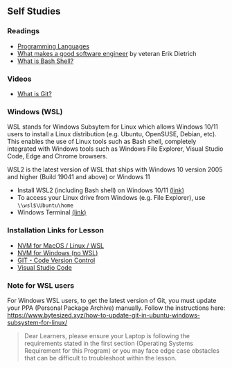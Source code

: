 ## Self Studies

### Readings

- [Programming Languages](https://www.webopedia.com/definitions/programming-language/)
- [What makes a good software engineer](https://makemeaprogrammer.com/what-makes-a-good-software-engineer/) by veteran Erik Dietrich
- [What is Bash Shell?](https://www.howtogeek.com/726559/what-is-the-bash-shell-and-why-is-it-so-important-to-linux/)

### Videos
- [What is Git?](https://www.youtube.com/watch?v=2ReR1YJrNOM)

### Windows (WSL)

WSL stands for Windows Subsytem for Linux which allows Windows 10/11 users to install a Linux distribution (e.g. Ubuntu, OpenSUSE, Debian, etc). This enables the use of Linux tools such as Bash shell, completely integrated with Windows tools such as Windows File Explorer, Visual Studio Code, Edge and Chrome browsers. 

WSL2 is the latest version of WSL that ships with Windows 10 version 2005 and higher (Build 19041 and above) or Windows 11

- Install WSL2 (including Bash shell) on Windows 10/11 [(link)](https://docs.microsoft.com/en-us/windows/wsl/install) 
- To access your Linux drive from Windows (e.g. File Explorer), use `\\wsl$\Ubuntu\home`
- Windows Terminal [(link)](https://docs.microsoft.com/en-us/windows/terminal/)

### Installation Links for Lesson

- [NVM for MacOS / Linux / WSL](https://github.com/nvm-sh/nvm)
- [NVM for Windows (no WSL)](https://github.com/coreybutler/nvm-windows)
- [GIT - Code Version Control](https://git-scm.com/downloads)
- [Visual Studio Code](https://code.visualstudio.com/)  

### Note for WSL users

For Windows WSL users, to get the latest version of Git, you must update your PPA (Personal Package Archive) manually. Follow the instructions here:
https://www.bytesized.xyz/how-to-update-git-in-ubuntu-windows-subsystem-for-linux/

> Dear Learners, please ensure your Laptop is following the requirements stated in the first section (Operating Systems Requirement for this Program) or you may face edge case obstacles that can be difficult to troubleshoot within the lesson.
